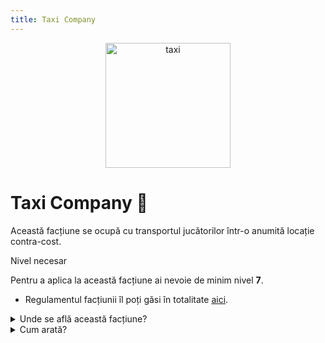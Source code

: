 ```yaml
---
title: Taxi Company
---
```


<p align="center">
    <img width="200" src="https://i.imgur.com/Z3DRUSC.png" alt="taxi">
</p>

# Taxi Company 🚕
Această facțiune se ocupă cu transportul jucătorilor într-o anumită locație contra-cost.

<div class="warning-container">
    <p class="title">Nivel necesar</p>
    <p class="description">Pentru a aplica la această facțiune ai nevoie de minim nivel <strong>7</strong>.</p>
</div>

- Regulamentul facțiunii îl poți găsi în totalitate [aici](https://ragepanel.b-hood.ro/rules/view/regulament-transport "Link regulament Transport").

<details class="details custom-block">
    <summary>Unde se află această facțiune?</summary>
    <p>![Locație Taxi](https://i.imgur.com/l3vO7EB.png "Locație Taxi")</p>
</details>

<details class="details custom-block">
    <summary>Cum arată?</summary>
    <p>![HQ Taxi](https://i.imgur.com/bHdLGKc.png "HQ Taxi")</p>
</details>


